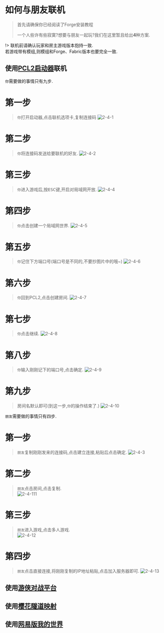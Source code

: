 # 如何与朋友联机

> 首先请确保你已经阅读了Forge安装教程  
> 
> 一个人些许有些寂寞?想要与朋友一起玩?我们在这里暂且给出**4**种方案. 

!> 联机前请确认玩家和房主游戏版本抱持一致.  
   若游戏带有模组,则模组和Forge、Fabric版本也要完全一致.

## 使用[PCL2启动器](https://wwx.lanzoum.com/ixJnZ01hkvfa)联机
  `你`需要做的事情只有九步.
<!-- tabs:start -->
# **第一步**
> `你`打开启动器,点击联机选项卡,复制连接码
> ![2-4-1](../assets/D2/P4/01.png)
# **第二步**
> `你`将连接码发送给要联机的好友.
> ![2-4-2](../assets/D2/P4/02.png)
# **第三步**
>  `你`进入游戏后,按<kbd>ESC</kbd>键,开启对局域网开放.
> ![2-4-4](../assets/D2/P4/04.png)
# **第四步**
> `你`点击创建一个局域网世界.
> ![2-4-5](../assets/D2/P4/05.png)
# **第五步**
> `你`记住下方端口号(端口号是不同的,不要抄图片中的哦~)
> ![2-4-6](../assets/D2/P4/06.png)
# **第六步**
> `你`回到PCL2,点击创建房间.
> ![2-4-7](../assets/D2/P4/07.png)
# **第七步**
> `你`点击继续.
> ![2-4-8](../assets/D2/P4/08.png)  
# **第八步**
> `你`输入刚刚记下的端口号,点击确定.
> ![2-4-9](../assets/D2/P4/09.png)
# **第九步**
> 房间名默认即可(到这一步,`你`的操作结束了.)
> ![2-4-10](../assets/D2/P4/10.png)
<!-- tabs:end -->

  `朋友`需要做的事情只有四步.
<!-- tabs:start -->
# **第一步**
> `朋友`复制刚刚发来的连接码,点击建立连接,粘贴后点击确定.
> ![2-4-3](../assets/D2/P4/03.png) 
# **第二步**
> `朋友`点击房间,点击复制.  
> ![2-4-111](../assets/D2/P4/11.png)
# **第三步**
> `朋友`进入游戏,点击多人游戏.  
> ![2-4-12](../assets/D2/P4/12.png)  
# **第四步**
> `朋友`点击直接连接,将刚刚复制的IP地址粘贴,点击加入服务器即可.
> ![2-4-13](../assets/D2/P4/13.png)  
<!-- tabs:end -->

## 使用[游侠对战平台](https://pk.ali213.net/) 

>

## 使用[樱花隧道映射](https://www.natfrp.com/) 

>

## 使用[网易版我的世界](http://mc.163.com/)

>

